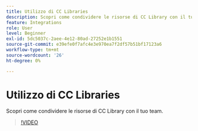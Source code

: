 ```yaml
---
title: Utilizzo di CC Libraries
description: Scopri come condividere le risorse di CC Library con il tuo team
feature: Integrations
role: User
level: Beginner
exl-id: 5dc5037c-2aee-4e12-80ad-27252e1b1551
source-git-commit: e39efe0f7afc4e3e970ea7f2df57b51bf17123a6
workflow-type: tm+mt
source-wordcount: '26'
ht-degree: 0%

---
```


# Utilizzo di CC Libraries

Scopri come condividere le risorse di CC Library con il tuo team.

>[!VIDEO](https://video.tv.adobe.com/v/3420227?quality=12&learn=on&hidetitle=true)
